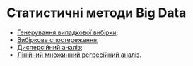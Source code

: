 # Cтатистичні методи Big Data

- [Генерування випадкової вибірки](random-variate.ipynb);
- [Вибiркове спостереження](sampling.ipynb);
- [Дисперсійний аналіз](anova.ipynb);
- [Лiнiйний множинний регресiйний аналiз](regression-analysis.ipynb).
